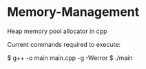 # Memory-Management
Heap memory pool allocator in cpp

Current commands required to execute:

$ g++ -o main main.cpp -g -Werror
$ ./main
